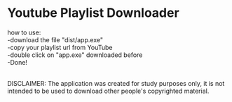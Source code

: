 # Youtube Playlist Downloader

how to use: <br />
-download the file "dist/app.exe"<br />
-copy your playlist url from YouTube <br />
-double click on "app.exe" downloaded before <br />
-Done!<br /><br />

DISCLAIMER: The application was created for study purposes only, it is not intended to be used to download other people's copyrighted material.
